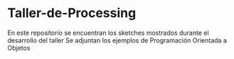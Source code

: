 # Taller-de-Processing
En este repositorio se encuentran los sketches mostrados durante el desarrollo del taller 
Se adjuntan los ejemplos de Programación Orientada a Objetos
